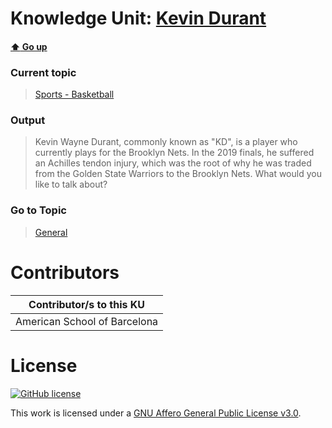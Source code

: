 # Knowledge Unit: [Kevin Durant](../../knowledge_units/sports-basketball/kevin-durant.md)

#### [:arrow_up: Go up](../../topics/sports-basketball.md)
### Current topic
> [Sports - Basketball](../../topics/sports-basketball.md)
### Output
> Kevin Wayne Durant, commonly known as &quot;KD&quot;, is a player who currently plays for the Brooklyn Nets. In the 2019 finals, he suffered an Achilles tendon injury, which was the root of why he was traded from the Golden State Warriors to the Brooklyn Nets. What would you like to talk about?
### Go to Topic
> [General](../../topics/general.md)


# Contributors

| Contributor/s to this KU |
| - | 
| American School of Barcelona |

# License
[![GitHub license](https://img.shields.io/github/license/inbrainz/cerebro)](https://github.com/inbrainz/cerebro/blob/master/LICENSE)

This work is licensed under a [GNU Affero General Public License v3.0](https://www.gnu.org/licenses/agpl-3.0.txt).